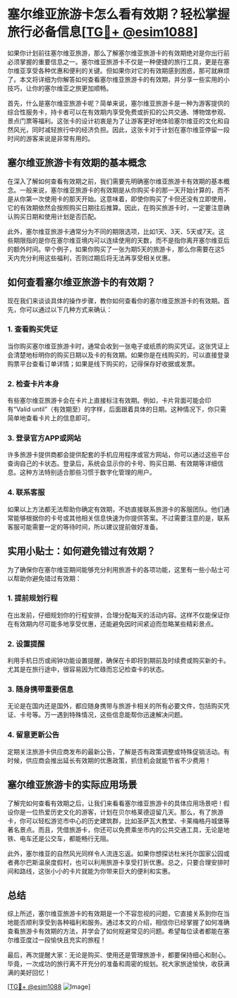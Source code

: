 # 塞尔维亚旅游卡怎么看有效期？轻松掌握旅行必备信息[[TG💪+ @esim1088](https://t.me/s/esim1088)]

如果你计划前往塞尔维亚旅游，那么了解塞尔维亚旅游卡的有效期绝对是你出行前必须掌握的重要信息之一。塞尔维亚旅游卡不仅是一种便捷的旅行工具，更是在塞尔维亚享受各种优惠和便利的关键。但如果你对它的有效期感到困惑，那可就麻烦了。本文将详细为你解答如何查看塞尔维亚旅游卡的有效期，并分享一些实用的小技巧，让你的塞尔维亚之旅更加顺畅。

首先，什么是塞尔维亚旅游卡呢？简单来说，塞尔维亚旅游卡是一种为游客提供的综合性服务卡，持卡者可以在有效期内享受免费或折扣的公共交通、博物馆参观、景点门票等福利。这张卡的设计初衷是为了让游客更好地体验塞尔维亚的文化和自然风光，同时减轻旅行中的经济负担。因此，这张卡对于计划在塞尔维亚停留一段时间的游客来说是非常有用的。

## 塞尔维亚旅游卡有效期的基本概念

在深入了解如何查看有效期之前，我们需要先明确塞尔维亚旅游卡有效期的基本概念。一般来说，塞尔维亚旅游卡的有效期是从你购买卡的那一天开始计算的，而不是从你第一次使用卡的那天开始。这意味着，即使你购买了卡但还没有立即使用，它的有效期依然会按照购买日期往后推算。因此，在购买旅游卡时，一定要注意确认购买日期和使用计划是否匹配。

此外，塞尔维亚旅游卡通常分为不同的期限选项，比如1天、3天、5天或7天。这些期限指的是你在塞尔维亚境内可以连续使用的天数，而不是指你离开塞尔维亚后的额外时间。举个例子，如果你购买了一张为期5天的旅游卡，那么你需要在这5天内充分利用这些福利，否则过期后将无法再享受相关优惠。

## 如何查看塞尔维亚旅游卡的有效期？

现在我们来谈谈具体的操作步骤，教你如何查看你的塞尔维亚旅游卡的有效期。首先，你可以通过以下几种方式来确认：

### 1. 查看购买凭证

当你购买塞尔维亚旅游卡时，通常会收到一张电子或纸质的购买凭证。这张凭证上会清楚地标明你的购买日期以及卡的有效期。如果你是在线购买的，可以直接登录购票平台查看订单详情；如果是线下购买的，记得保存好收据或发票。

### 2. 检查卡片本身

有些塞尔维亚旅游卡会在卡片上直接标注有效期。例如，卡片背面可能会印有“Valid until”（有效期至）的字样，后面跟着具体的日期。这种情况下，你只需简单地查看卡片上的信息即可。

### 3. 登录官方APP或网站

许多旅游卡提供商都会提供配套的手机应用程序或官方网站，你可以通过这些平台查询自己的卡状态。登录后，系统会显示你的卡号、购买日期、有效期等详细信息。这种方法特别适合那些习惯于数字化管理的用户。

### 4. 联系客服

如果以上方法都无法帮助你确定有效期，不妨直接联系旅游卡的客服团队。他们通常能够根据你的卡号或其他相关信息快速为你提供答案。不过需要注意的是，联系客服可能需要一定的等待时间，所以建议提前做好准备。

## 实用小贴士：如何避免错过有效期？

为了确保你在塞尔维亚期间能够充分利用旅游卡的各项功能，这里有一些小贴士可以帮助你避免错过有效期：

### 1. 提前规划行程

在出发前，仔细规划你的行程安排，合理分配每天的活动内容。这样不仅能保证你在有效期内尽可能多地享受优惠，还能避免因时间紧迫而忽略某些精彩景点。

### 2. 设置提醒

利用手机日历或闹钟功能设置提醒，确保在卡即将到期前及时续费或购买新的卡。尤其是在旅行途中，很容易因为忙碌而忘记检查卡的状态。

### 3. 随身携带重要信息

无论是在国内还是国外，都应随身携带与旅游卡相关的所有必要文件，包括购买凭证、卡号等。万一遇到特殊情况，这些信息能帮你迅速解决问题。

### 4. 留意更新公告

定期关注旅游卡供应商发布的最新公告，了解是否有政策调整或特殊促销活动。有时候，供应商会推出延长有效期的优惠政策，抓住机会就能节省不少费用！

## 塞尔维亚旅游卡的实际应用场景

了解完如何查看有效期之后，让我们来看看塞尔维亚旅游卡的具体应用场景吧！假设你是一位热爱历史文化的游客，计划在贝尔格莱德逗留几天。那么，有了旅游卡，你可以轻松游览市中心的历史建筑群，比如圣萨瓦大教堂、卡莱梅格丹城堡等著名景点。而且，凭借旅游卡，你还可以免费乘坐市内的公共交通工具，无论是地铁、电车还是公交车，都能畅行无阻。

此外，塞尔维亚的自然风光同样令人流连忘返。如果你想探访杜米托尔国家公园或者弗尔巴斯温泉度假村，也可以利用旅游卡享受打折优惠。总之，只要合理安排时间和路线，这张小小的卡片就能为你带来巨大的便利和实惠。

## 总结

综上所述，塞尔维亚旅游卡的有效期是一个不容忽视的问题，它直接关系到你在当地能否顺利享受到各种福利和服务。通过本文的介绍，相信你已经掌握了如何准确查看旅游卡有效期的方法，并学会了如何规避常见的问题。希望每位读者都能在塞尔维亚度过一段愉快且充实的旅程！

最后，再次提醒大家：无论是购买、使用还是管理旅游卡，都要保持细心和耐心。毕竟，一次成功的旅行离不开充分的准备和周密的规划。祝大家旅途愉快，收获满满的美好回忆！

[[TG💪+ @esim1088](https://t.me/s/esim1088) ![Image](https://i.postimg.cc/4NQfJmqS/Snipaste-2025-05-13-00-14-12.png)]